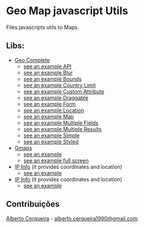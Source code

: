 # Geo Map javascript Utils
Files javascripts utils to Maps.

## Libs:
- [Geo Complete](https://github.com/albertocerqueira/geo-map-js-utils/tree/master/plugins/ubilabs-geocomplete "Geo Complete")  
	- [see an example API](http://htmlpreview.github.io/?https://github.com/albertocerqueira/geo-map-js-utils/blob/master/plugins/ubilabs-geocomplete/examples/api.html "see an example API")  
	- [see an example Blur](http://htmlpreview.github.io/?https://github.com/albertocerqueira/geo-map-js-utils/blob/master/plugins/ubilabs-geocomplete/examples/api.html "see an example Blur")  
	- [see an example Bounds](http://htmlpreview.github.io/?https://github.com/albertocerqueira/geo-map-js-utils/blob/master/plugins/ubilabs-geocomplete/examples/api.html "see an example Bounds")  
	- [see an example Country Limit](http://htmlpreview.github.io/?https://github.com/albertocerqueira/geo-map-js-utils/blob/master/plugins/ubilabs-geocomplete/examples/api.html "see an example Country Limit")  
	- [see an example Custom Attribute](http://htmlpreview.github.io/?https://github.com/albertocerqueira/geo-map-js-utils/blob/master/plugins/ubilabs-geocomplete/examples/api.html "see an example Custom Attribute")  
	- [see an example Draggable](http://htmlpreview.github.io/?https://github.com/albertocerqueira/geo-map-js-utils/blob/master/plugins/ubilabs-geocomplete/examples/api.html "see an example Draggable")  
	- [see an example Form](http://htmlpreview.github.io/?https://github.com/albertocerqueira/geo-map-js-utils/blob/master/plugins/ubilabs-geocomplete/examples/api.html "see an example Form")  
	- [see an example Location](http://htmlpreview.github.io/?https://github.com/albertocerqueira/geo-map-js-utils/blob/master/plugins/ubilabs-geocomplete/examples/api.html "see an example Location")  
	- [see an example Map](http://htmlpreview.github.io/?https://github.com/albertocerqueira/geo-map-js-utils/blob/master/plugins/ubilabs-geocomplete/examples/api.html "see an example Map")  
	- [see an example Multiple Fields](http://htmlpreview.github.io/?https://github.com/albertocerqueira/geo-map-js-utils/blob/master/plugins/ubilabs-geocomplete/examples/api.html "see an example Multiple Fields")  
	- [see an example Multiple Results](http://htmlpreview.github.io/?https://github.com/albertocerqueira/geo-map-js-utils/blob/master/plugins/ubilabs-geocomplete/examples/api.html "see an example Multiple Results")  
	- [see an example Simple](http://htmlpreview.github.io/?https://github.com/albertocerqueira/geo-map-js-utils/blob/master/plugins/ubilabs-geocomplete/examples/api.html "see an example Simple")  
	- [see an example Styled](http://htmlpreview.github.io/?https://github.com/albertocerqueira/geo-map-js-utils/blob/master/plugins/ubilabs-geocomplete/examples/api.html "see an example Styled")  
- [Gmaps](https://github.com/albertocerqueira/geo-map-js-utils/tree/master/plugins/gmaps "Gmaps")  
	- [see an example](http://htmlpreview.github.io/?https://github.com/albertocerqueira/geo-map-js-utils/blob/master/plugins/gmaps/examples/test-gmaps-marker-complete.html "see an example")  
	- [see an example full screen](http://htmlpreview.github.io/?https://github.com/albertocerqueira/geo-map-js-utils/blob/master/plugins/gmaps/examples/test-gmaps-marker.html "see an example full screen")  
- [IP Info](https://github.com/albertocerqueira/geo-map-js-utils/tree/master/plugins/ipinfo "IP Info") (it provides coordinates and location)  
	- [see an example](http://htmlpreview.github.io/?https://github.com/albertocerqueira/geo-map-js-utils/blob/master/plugins/ipinfo/examples/index.html "see an example")
- [IP Info](https://github.com/albertocerqueira/geo-map-js-utils/tree/master/plugins/geoip-db "IP Info") (it provides coordinates and location)  
	- [see an example](http://htmlpreview.github.io/?https://github.com/albertocerqueira/geo-map-js-utils/blob/master/plugins/geoip-db/examples/index.html "see an example")  

## Contribuições
[Alberto Cerqueira](https://github.com/albertocerqueira/ "Alberto Cerqueira") - alberto.cerqueira1990@gmail.com  
